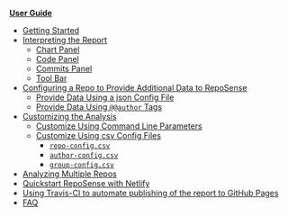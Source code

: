 <navigation>

<span class="lead">[**User Guide**]({{baseUrl}}/UserGuide.html)</span>
* [Getting Started]({{baseUrl}}/UserGuide.html#getting-started)
* [Interpreting the Report]({{baseUrl}}/UserGuide.html#interpreting-the-report)
  * [Chart Panel]({{baseUrl}}/UserGuide.html#chart-panel)
  * [Code Panel]({{baseUrl}}/UserGuide.html#code-panel)
  * [Commits Panel]({{baseUrl}}/UserGuide.html#commits-panel)
  * [Tool Bar]({{baseUrl}}/UserGuide.html#tool-bar)
* [Configuring a Repo to Provide Additional Data to RepoSense]({{baseUrl}}/UserGuide.html#configuring-a-repo-to-provide-additional-data-to-reposense)
  * [Provide Data Using a json Config File]({{baseUrl}}/UserGuide.html#provide-data-using-a-json-config-file)
  * [Provide Data Using `@@author` Tags]({{baseUrl}}/UserGuide.html#provide-data-using-author-tags)
* [Customizing the Analysis]({{baseUrl}}/UserGuide.html#customizing-the-analysis)
  * [Customize Using Command Line Parameters]({{baseUrl}}/UserGuide.html#customize-using-command-line-parameters)
  * [Customize Using csv Config Files]({{baseUrl}}/UserGuide.html#customize-using-csv-config-files)
    * [`repo-config.csv`]({{baseUrl}}/UserGuide.html#repo-configcsv)
    * [`author-config.csv`]({{baseUrl}}/UserGuide.html#author-configcsv)
    * [`group-config.csv`]({{baseUrl}}/UserGuide.html#group-configcsv)
* [Analyzing Multiple Repos]({{baseUrl}}/UserGuide.html#analyzing-multiple-repos)
* [Quickstart RepoSense with Netlify]({{baseUrl}}/UserGuide.html#quickstart-reposense-with-netlify)
* [Using Travis-CI to automate publishing of the report to GitHub Pages]({{baseUrl}}/UserGuide.html#using-travis-ci-to-automate-publishing-of-the-report-to-github-pages)
* [FAQ]({{baseUrl}}/UserGuide.html#faq)

</navigation>

